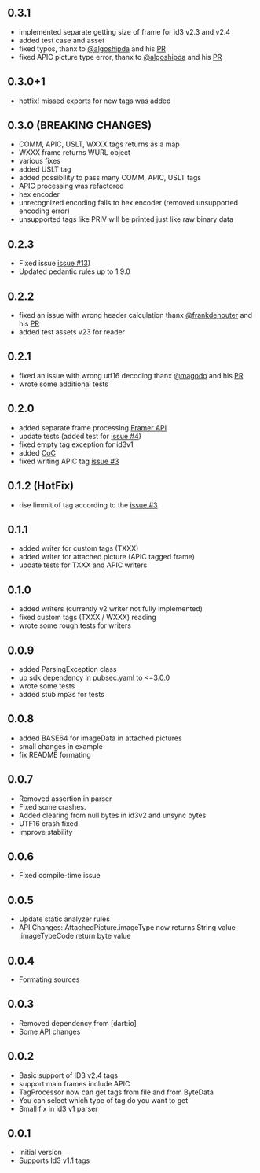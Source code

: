 ## 0.3.1

* implemented separate getting size of frame for id3 v2.3 and v2.4
* added test case and asset
* fixed typos, thanx to [@algoshipda](https://github.com/algoshipda) and his [PR](https://github.com/NiKoTron/dart-tags/pull/17)
* fixed APIC picture type error, thanx to [@algoshipda](https://github.com/algoshipda) and his [PR](https://github.com/NiKoTron/dart-tags/pull/20)

## 0.3.0+1

* hotfix! missed exports for new tags was added

## 0.3.0 (BREAKING CHANGES)

* COMM, APIC, USLT, WXXX tags returns as a map
* WXXX frame returns WURL object
* various fixes
* added USLT tag
* added possibility to pass many COMM, APIC, USLT tags
* APIC processing was refactored
* hex encoder
* unrecognized encoding falls to hex encoder (removed unsupported encoding error)
* unsupported tags like PRIV will be printed just like raw binary data

## 0.2.3

* Fixed issue [issue #13](https://github.com/NiKoTron/dart-tags/issues/13))
* Updated pedantic rules up to 1.9.0

## 0.2.2

* fixed an issue with wrong header calculation thanx [@frankdenouter](https://github.com/frankdenouter) and his [PR](https://github.com/NiKoTron/dart-tags/pull/10)
* added test assets v23 for reader

## 0.2.1

* fixed an issue with wrong utf16 decoding thanx [@magodo](https://github.com/magodo) and his [PR](https://github.com/NiKoTron/dart-tags/pull/9)
* wrote some additional tests

## 0.2.0

* added separate frame processing [Framer API](FRAMER.md)
* update tests (added test for [issue #4](https://github.com/NiKoTron/dart-tags/issues/4))
* fixed empty tag exception for id3v1
* added [CoC](CODE_OF_CONDUCT.md)
* fixed writing APIC tag [issue #3](https://github.com/NiKoTron/dart-tags/issues/3)

## 0.1.2 (HotFix)

* rise limmit of tag according to the [issue #3](https://github.com/NiKoTron/dart-tags/issues/3)

## 0.1.1

* added writer for custom tags (TXXX)
* added writer for attached picture (APIC tagged frame)
* update tests for TXXX and APIC writers

## 0.1.0

* added writers (currently v2 writer not fully implemented)
* fixed custom tags (TXXX / WXXX) reading
* wrote some rough tests for writers

## 0.0.9

* added ParsingException class
* up sdk dependency in pubsec.yaml to <=3.0.0
* wrote some tests
* added stub mp3s for tests

## 0.0.8

* added BASE64 for imageData in attached pictures
* small changes in example
* fix README formating

## 0.0.7

* Removed assertion in parser
* Fixed some crashes.
* Added clearing from null bytes in id3v2 and unsync bytes
* UTF16 crash fixed
* Improve stability

## 0.0.6

* Fixed compile-time issue

## 0.0.5

* Update static analyzer rules
* API Changes: AttachedPicture.imageType now returns String value .imageTypeCode return byte value

## 0.0.4

* Formating sources

## 0.0.3

* Removed dependency from [dart:io]
* Some API changes

## 0.0.2

* Basic support of ID3 v2.4 tags
* support main frames include APIC
* TagProcessor now can get tags from file and from ByteData
* You can select which type of tag do you want to get
* Small fix in id3 v1 parser

## 0.0.1

* Initial version
* Supports Id3 v1.1 tags
